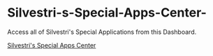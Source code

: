 # Silvestri-s-Special-Apps-Center-
Access all of Silvestri's Special Applications from this Dashboard.

[Silvestri's Special Apps Center](https://cs.stcc.edu/specialapps/)
